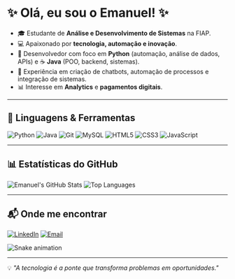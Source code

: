 # ✨ Olá, eu sou o Emanuel! ✨

- 🎓 Estudante de **Análise e Desenvolvimento de Sistemas** na FIAP.  
- 💻 Apaixonado por **tecnologia, automação e inovação**.  
- 🐍 Desenvolvedor com foco em **Python** (automação, análise de dados, APIs) e ☕ **Java** (POO, backend, sistemas).  
- 🚀 Experiência em criação de chatbots, automação de processos e integração de sistemas.  
- 📊 Interesse em **Analytics** e **pagamentos digitais**.

---

## 🔧 Linguagens & Ferramentas
![Python](https://img.shields.io/badge/Python-3776AB?style=for-the-badge&logo=python&logoColor=white)
![Java](https://img.shields.io/badge/Java-ED8B00?style=for-the-badge&logo=openjdk&logoColor=white)
![Git](https://img.shields.io/badge/Git-F05032?style=for-the-badge&logo=git&logoColor=white)
![MySQL](https://img.shields.io/badge/MySQL-4479A1?style=for-the-badge&logo=mysql&logoColor=white)
![HTML5](https://img.shields.io/badge/HTML5-E34F26?style=for-the-badge&logo=html5&logoColor=white)
![CSS3](https://img.shields.io/badge/CSS3-1572B6?style=for-the-badge&logo=css3&logoColor=white)
![JavaScript](https://img.shields.io/badge/JavaScript-F7DF1E?style=for-the-badge&logo=javascript&logoColor=black)

---

## 📊 Estatísticas do GitHub
![Emanuel's GitHub Stats](https://github-readme-stats.vercel.app/api?username=Emanuel-italo&show_icons=true&theme=tokyonight)
![Top Languages](https://github-readme-stats.vercel.app/api/top-langs/?username=Emanuel-italo&layout=compact&theme=tokyonight)

---

## 📬 Onde me encontrar
[![LinkedIn](https://img.shields.io/badge/LinkedIn-0A66C2?style=for-the-badge&logo=linkedin&logoColor=white)](linkedin.com/in/emanuel-italo-b7865b184)
[![Email](https://img.shields.io/badge/Email-D14836?style=for-the-badge&logo=gmail&logoColor=white)](Emanuelitaloleal@hotmail.com)

![Snake animation](https://github.com/emanuel-italo/emanuel-italo/blob/output/github-contribution-grid-snake.svg)


---

💡 *"A tecnologia é a ponte que transforma problemas em oportunidades."*

